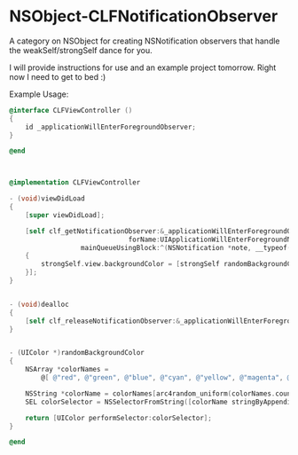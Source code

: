 NSObject-CLFNotificationObserver
================================

A category on NSObject for creating NSNotification observers that handle the weakSelf/strongSelf dance for you.

I will provide instructions for use and an example project tomorrow. Right now I need to get to bed :)


Example Usage:
```objective-c
@interface CLFViewController ()
{
    id _applicationWillEnterForegroundObserver;
}

@end



@implementation CLFViewController

- (void)viewDidLoad
{
    [super viewDidLoad];

    [self clf_getNotificationObserver:&_applicationWillEnterForegroundObserver
                              forName:UIApplicationWillEnterForegroundNotification
                  mainQueueUsingBlock:^(NSNotification *note, __typeof(self) strongSelf)
    {
        strongSelf.view.backgroundColor = [strongSelf randomBackgroundColor];
    }];
}


- (void)dealloc
{
    [self clf_releaseNotificationObserver:&_applicationWillEnterForegroundObserver];
}


- (UIColor *)randomBackgroundColor
{
    NSArray *colorNames =
        @[ @"red", @"green", @"blue", @"cyan", @"yellow", @"magenta", @"orange", @"purple", @"brown" ];

    NSString *colorName = colorNames[arc4random_uniform(colorNames.count)];
    SEL colorSelector = NSSelectorFromString([colorName stringByAppendingString:@"Color"]);

    return [UIColor performSelector:colorSelector];
}

@end
```
